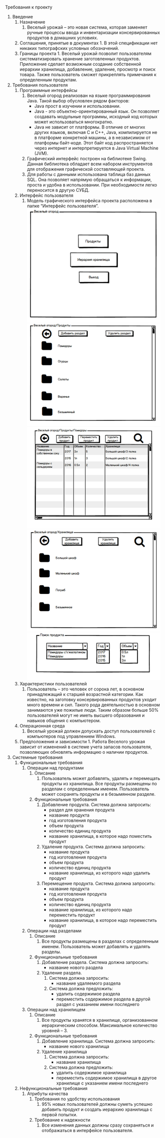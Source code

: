 Требования к проекту

1.	Введение
	1. Назначение
		1.	Веселый урожай – это новая система, которая заменяет ручные процессы ввода и инвентаризации консервированных продуктов в домашних условиях. 
	2.	 Соглашения, принятые в документах
		1.	 В этой спецификации нет никаких типографских условных обозначений.
	3.	 Границы проекта
		1.	 Веселый урожай позволит пользователям систематизировать хранение заготовленных продуктов. Приложение сделает возможным создание собственной иерархии хранилища, добавление, удаление, просмотр и поиск товара. Также пользователь сможет прикреплять примечания к определенным продуктам.
2.	Требования пользователя
	1.	Программные интерфейсы
		1.	Веселый огород реализован на языке программирования Java. Такой выбор обусловлен рядом факторов:
			- Java прост в изучении и использовании.
			- Java - это объектно-ориентированный язык. Он позволяет создавать модульные программы, исходный код которых может использоваться многократно.
			- Java не зависит от платформы. В отличие от многих других языков, включая C и C++, Java, компилируется не в платформе конкретной машины, а в независимом от платформы байт-коде. Этот байт код распространяется через интернет и интерпретируется в Java Virtual Machine (JVM).
		2.	Графический интерфейс построен на библиотеке Swing. Данная библиотека обладает всем набором инструментов для отображения графической составляющей проекта.
		3.	Для работы с данными использована таблица баз данных SQL. Она позволяет напрямую обращаться к информации, проста и удобна в использовании. При необходимости легко переносится в другую СУБД.
	2.	Интерфейс пользователя
		1.	 Модель графического интерфейса проекта расположена в папке “Интерфейс пользователя”. 
		![Стартовое окно](https://github.com/AnastasiaAndruhovich550503/MyProject/blob/master/Documentation/Интерфейс%20пользователя/StartForm.jpg)
		![Окно с разделами продуктов](https://github.com/AnastasiaAndruhovich550503/MyProject/blob/master/Documentation/Интерфейс%20пользователя/SectionForm.jpg)
		![Окно со списком продуктов в разделе](https://github.com/AnastasiaAndruhovich550503/MyProject/blob/master/Documentation/Интерфейс%20пользователя/ProductForm.jpg)
		![Окно с иерархией хранилища](https://github.com/AnastasiaAndruhovich550503/MyProject/blob/master/Documentation/Интерфейс%20пользователя/StorageForm.jpg)
		![Окно поиска продукта](https://github.com/AnastasiaAndruhovich550503/MyProject/blob/master/Documentation/Интерфейс%20пользователя/SearchForm.jpg)
	3.	Характеристики пользователей
		1.	Пользователь – это человек от сорока лет, в основном принадлежащий к старшей возрастной категории. Как известно, на заготовку консервированных продуктов уходит много времени и сил. Такого рода деятельностью в основном занимаются уже пожилые люди. Таким образом больше 50% пользователей могут не иметь высшего образования и навыков общения с компьютером. 
	4.	Операционная среда
		1.	Веселый урожай должен допускать доступ пользователей с компьютеров под управлением Windows.
	5.	 Предположения и зависимости
		1.	Работа Веселого урожая зависит от изменений в системе учета запасов пользователя, позволяющих обновлять информацию о наличии продуктов.
3.	Системные требования
	1.	Функциональные требования
		1.	Операции над продуктами
			1.	Описание
				1. Пользователь может добавлять, удалять и перемещать продукты из хранилища. Все продукты размещены по разделам с определенным именем. Пользователь может сохранять продукты и в безымянном разделе.
			2.	Функциональные требования
				1.	Добавление продукта. Система должна запросить:
					- раздел для хранения продукта
					- название продукта
					- год изготовления продукта
					- объем продукта
					- количество единиц продукта
					- название хранилища, в которое надо поместить продукт
				2.	Удаление продукта. Система должна запросить:
					- название продукта
					- год изготовления продукта
					- объем продукта
					- количество единиц продукта
					- название хранилища, из которого надо удалить продукт
				3.	Перемещение продукта. Система должна запросить:
					- название продукта
					- год изготовления продукта
					- объем продукта
					- количество единиц продукта
					- название хранилища, из которого надо переместить продукт
					- название хранилища, в которое надо переместить продукт
		2.	Операции над разделами
			1.	Описание
				1.	Все продукты размещены в разделах с определенным именем. Пользователь может добавлять и удалять разделы.
			2.	Функциональные требования
				1.	Добавление раздела. Система должна запросить:
					- название нового раздела
				1.	Удаление раздела. 
					1.	Система должна запросить:
						- название удаляемого раздела
					2.	Система должна предложить:
						- удалить содержимое раздела 
						- переместить содержимое раздела в другой раздел с указанием имени последнего
		3.	Операции над хранилищем
			1.	Описание
				1.	Все продукты хранятся в хранилище, организованном иерархическим способом. Максимальное количество уровней – 3. 
			2.	Функциональные требования
				1.	Добавление хранилища. Система должна запросить:
					- название нового хранилища
				2.	Удаление хранилища
					1.	Система должна запросить:
						- название хранилища
					2.	Система должна предложить:
						- удалить содержимое хранилища
						- переместить содержимое хранилища в другое хранилище с указанием имени последнего
	2.	Нефункциональные требования
		1.	Атрибуты качества
			1.	Требования по удобству использования
				1.	95% новых пользователей должны суметь успешно добавить продукт и создать иерархию хранилища с первой попытки.
			2.	Требование к надежности
				1.	Все изменения данных должны сразу сохраняться и отображаться в интерфейсе пользователя.
